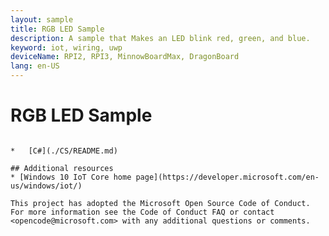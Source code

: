 ```yaml
---
layout: sample
title: RGB LED Sample
description: A sample that Makes an LED blink red, green, and blue.
keyword: iot, wiring, uwp
deviceName: RPI2, RPI3, MinnowBoardMax, DragonBoard
lang: en-US
---
```

# RGB LED Sample

```$1 of this Windows 10 IoT Core sample:

*	[C#](./CS/README.md)

## Additional resources
* [Windows 10 IoT Core home page](https://developer.microsoft.com/en-us/windows/iot/)

This project has adopted the Microsoft Open Source Code of Conduct. For more information see the Code of Conduct FAQ or contact <opencode@microsoft.com> with any additional questions or comments.
